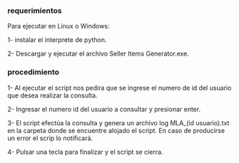 ### requerimientos

Para ejecutar en Linux o Windows:

1- instalar el interprete de python.

2- Descargar y ejecutar el archivo Seller Items Generator.exe.


### procedimiento

1- Al ejecutar el script nos pedira que se ingrese el numero de id del usuario que desea realizar la consulta.

2- Ingresar el numero id del usuario a consultar y presionar enter.

3- El script efectúa la consulta y genera un archivo log MLA_(id usuario).txt en la carpeta donde se encuentre alojado el script.
En caso de producirse un error el scrip lo notificará.

4- Pulsar una tecla para finalizar y el script se cierra.
